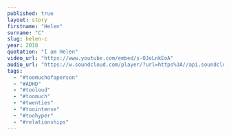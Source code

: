 ```yaml
---
published: true
layout: story
firstname: "Helen"
surname: "C"
slug: helen-c
year: 2018
quotation: "I am Helen"
video_url: "https://www.youtube.com/embed/s-OJoLnkEoA"
audio_url: "https://w.soundcloud.com/player/?url=https%3A//api.soundcloud.com/tracks/484902516%3Fsecret_token%3Ds-dVKjW&color=%23fe0000&inverse=false&auto_play=false&show_user=false"
tags:
  - "#toomuchofaperson"
  - "#ADHD"
  - "#tooloud"
  - "#toomuch"
  - "#twenties"
  - "#toointense"
  - "#toohyper"
  - "#relationships"
---
```

